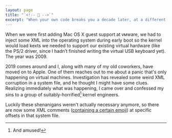 ```yaml
---
layout: page
title: "`<!-- 🤦 -->`"
excerpt: "When your own code breaks you a decade later, at a different company"
---
```


When we were first adding Mac OS X guest support at ᴠᴍware, we had to inject some XML into the operating system during early boot so the kernel would load kexts we needed to support our existing virtual hardware (like the PS/2 driver, since I hadn’t finished writing the virtual USB keyboard yet). The year was 2009.

2019 comes around and I, along with many of my old coworkers, have moved on to Apple. One of them reaches out to me about a panic that's only happening on virtual machines. Investigation has revealed some weird XML corruption in a system file, and he thought I might have some clues. Realizing immediately what was happening, I came over and confessed my sins to a group of suitably-horrified[^amuse] kernel engineers.

Luckily these shenanigans weren't actually necessary anymore, so there are now some XML comments ([containing a certain emoji](https://github.com/apple-oss-distributions/IOKitUser/blob/8414957d8b059c9b32bad253855bdda7ecd2bb84/IOCFSerialize.c#L411)) at specific offsets in that system file.

[^amuse]: And amused!
